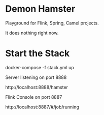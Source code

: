 # Demon Hamster

Playground for Flink, Spring, Camel projects.

It does nothing right now.

# Start the Stack
docker-compose -f stack.yml up

Server listening on port 8888

http://localhost:8888/hamster

Flink Console on port 8887

http://localhost:8887/#/job/running
